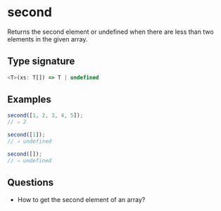 # second

Returns the second element or undefined when there are less than two elements in the given array.

## Type signature

<!-- prettier-ignore-start -->
```typescript
<T>(xs: T[]) => T | undefined
```
<!-- prettier-ignore-end -->

## Examples

<!-- prettier-ignore-start -->
```javascript
second([1, 2, 3, 4, 5]);
// ⇒ 2
```

```javascript
second([1]);
// ⇒ undefined
```

```javascript
second([]);
// ⇒ undefined
```
<!-- prettier-ignore-end -->

## Questions

- How to get the second element of an array?
